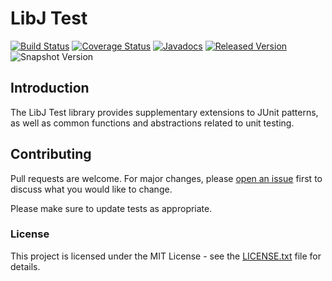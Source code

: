 # LibJ Test

[![Build Status](https://travis-ci.org/libj/test.svg?branch=master)](https://travis-ci.org/libj/test)
[![Coverage Status](https://coveralls.io/repos/github/libj/test/badge.svg?branch=master)](https://coveralls.io/github/libj/test?branch=master)
[![Javadocs](https://www.javadoc.io/badge/org.libj/test.svg)](https://www.javadoc.io/doc/org.libj/test)
[![Released Version](https://img.shields.io/maven-central/v/org.libj/test.svg)](https://mvnrepository.com/artifact/org.libj/test)
![Snapshot Version](https://img.shields.io/nexus/s/org.libj/test?label=maven-snapshot&server=https%3A%2F%2Foss.sonatype.org)

## Introduction

The LibJ Test library provides supplementary extensions to JUnit patterns, as well as common functions and abstractions related to unit testing.

## Contributing

Pull requests are welcome. For major changes, please [open an issue](../../issues) first to discuss what you would like to change.

Please make sure to update tests as appropriate.

### License

This project is licensed under the MIT License - see the [LICENSE.txt](LICENSE.txt) file for details.